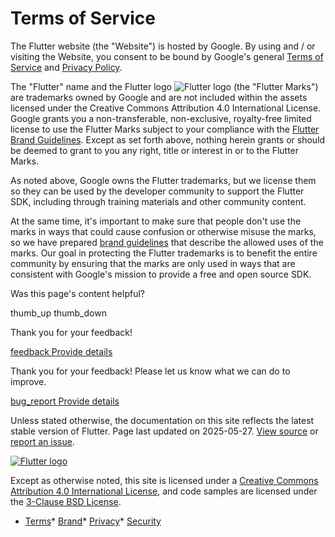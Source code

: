 Terms of Service
================

The Flutter website (the "Website") is hosted by Google. By using and / or visiting the Website, you consent to be bound by Google's general [Terms of Service](https://policies.google.com/terms) and [Privacy Policy](https://policies.google.com/privacy).

The "Flutter" name and the Flutter logo ![Flutter logo](/assets/images/branding/flutter/logo/square.svg) (the "Flutter Marks") are trademarks owned by Google and are not included within the assets licensed under the Creative Commons Attribution 4.0 International License. Google grants you a non-transferable, non-exclusive, royalty-free limited license to use the Flutter Marks subject to your compliance with the [Flutter Brand Guidelines](/brand). Except as set forth above, nothing herein grants or should be deemed to grant to you any right, title or interest in or to the Flutter Marks.

As noted above, Google owns the Flutter trademarks, but we license them so they can be used by the developer community to support the Flutter SDK, including through training materials and other community content.

At the same time, it's important to make sure that people don't use the marks in ways that could cause confusion or otherwise misuse the marks, so we have prepared [brand guidelines](/brand) that describe the allowed uses of the marks. Our goal in protecting the Flutter trademarks is to benefit the entire community by ensuring that the marks are only used in ways that are consistent with Google's mission to provide a free and open source SDK.

Was this page's content helpful?

thumb\_up thumb\_down

Thank you for your feedback!

 [feedback Provide details](https://github.com/flutter/website/issues/new?template=1_page_issue.yml&&page-url=https://docs.flutter.dev/tos/&page-source=https://github.com/flutter/website/tree/main/src/content/tos/index.md)

Thank you for your feedback! Please let us know what we can do to improve.

 [bug\_report Provide details](https://github.com/flutter/website/issues/new?template=1_page_issue.yml&&page-url=https://docs.flutter.dev/tos/&page-source=https://github.com/flutter/website/tree/main/src/content/tos/index.md)

Unless stated otherwise, the documentation on this site reflects the latest stable version of Flutter. Page last updated on 2025-05-27. [View source](https://github.com/flutter/website/tree/main/src/content/tos/index.md) or [report an issue](https://github.com/flutter/website/issues/new?template=1_page_issue.yml&&page-url=https://docs.flutter.dev/tos/&page-source=https://github.com/flutter/website/tree/main/src/content/tos/index.md "Report an issue with this page").

[![Flutter logo](/assets/images/branding/flutter/logo+text/horizontal/white.svg)](https://flutter.dev)

Except as otherwise noted, this site is licensed under a [Creative Commons Attribution 4.0 International License](https://creativecommons.org/licenses/by/4.0/), and code samples are licensed under the [3-Clause BSD License](https://opensource.org/licenses/BSD-3-Clause).

* [Terms](/tos "Terms of use")* [Brand](/brand "Brand usage guidelines")* [Privacy](https://policies.google.com/privacy "Privacy policy")* [Security](/security "Security philosophy and practices")

   